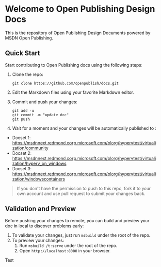 Welcome to Open Publishing Design Docs
======================================

This is the repository of Open Publishing Design Documents powered by MSDN Open Publishing.

Quick Start
-----------

Start contributing to Open Publishing docs using the following steps:

1. Clone the repo:
   ```
   git clone https://github.com/openpublish/docs.git
   ```

2. Edit the Markdown files using your favorite Markdown editor.
3. Commit and push your changes:
   ```
   git add -u
   git commit -m "update doc"
   git push
   ```

4. Wait for a moment and your changes will be automatically published to :

-	Docset 1: https://msdnnext.redmond.corp.microsoft.com/olorg/hypervtest/virtualization/community
-	Docset 2: https://msdnnext.redmond.corp.microsoft.com/olorg/hypervtest/virtualization/hyperv_on_windows
-	Docset 3: https://msdnnext.redmond.corp.microsoft.com/olorg/hypervtest/virtualization/windowscontainers


> If you don't have the permission to push to this repo, fork it to your own account and use pull request to submit your changes back.

Validation and Preview
----------------------

Before pushing your changes to remote, you can build and preview your doc in local to discover problems early:

1. To validate your changes, just run `msbuild` under the root of the repo.
2. To preview your changes:
   1. Run `msbuild /t:serve` under the root of the repo.
   2. Open `http://localhost:8000` in your browser.

Test
